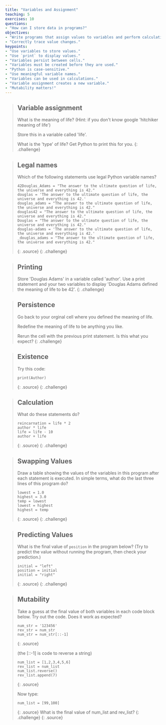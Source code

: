 ```yaml
---
title: "Variables and Assignment"
teaching: 5
exercises: 10
questions:
- "How can I store data in programs?"
objectives:
- "Write programs that assign values to variables and perform calculations with those values."
- "Correctly trace value changes."
keypoints:
- "Use variables to store values."
- "Use `print` to display values."
- "Variables persist between cells."
- "Variables must be created before they are used."
- "Python is case-sensitive."
- "Use meaningful variable names."
- "Variables can be used in calculations."
- "Variable assignment creates a new variable."
- "Mutability matters!"
---
```


> ## Variable assignment
>
> What is the meaning of life?  (Hint: if you don't know google 'hitchiker meaning of life')
> 
> Store this in a variable called 'life'. 
>
> What is the 'type' of life? Get Python to print this for you.
{: .challenge}                                               

> ## Legal names
>
> Which of the following statements use legal Python variable names?
>
> ~~~
> 42Douglas_Adams = "The answer to the ultimate question of life, the universe and everything is 42."
> douglas = 'The answer to the ultimate question of life, the universe and everything is 42.'
> douglas_adams = "The answer to the ultimate question of life, the universe and everything is 42."
> douglas42 = "The answer to the ultimate question of life, the universe and everything is 42."
> Douglas = "The answer to the ultimate question of life, the universe and everything is 42."
> douglas-adams = 'The answer to the ultimate question of life, the universe and everything is 42.'
> _douglas_adams = "The answer to the ultimate question of life, the universe and everything is 42."
> ~~~
> {: .source}
{: .challenge}

> ## Printing
>
> Store 'Douglas Adams' in a variable called 'author'.
> Use a print statement and your two variables to display 
> 'Douglas Adams defined the meaning of life to be 42'.
{: .challenge}

> ## Persistence
>
> Go back to your orginal cell where you defined the meaning of life.
>
> Redefine the meaning of life to be anything you like.
>
> Rerun the cell with the previous print statement. Is this what you expect?
{: .challenge}

> ## Existence
>
> Try this code:
> ~~~
> print(Author)
> ~~~
> {: .source}
{: .challenge}

> ## Calculation
>
> What do these statements do?
>
> ~~~
> reincarnation = life * 2
> author * life
> life = life - 10
> author + life 
> ~~~
> {: .source}
{: .challenge}

> ## Swapping Values
>
> Draw a table showing the values of the variables in this program
> after each statement is executed.
> In simple terms, what do the last three lines of this program do?
>
> ~~~
> lowest = 1.0
> highest = 3.0
> temp = lowest
> lowest = highest
> highest = temp
> ~~~
> {: .source}
{: .challenge}

> ## Predicting Values
>
> What is the final value of `position` in the program below?
> (Try to predict the value without running the program,
> then check your prediction.)
>
> ~~~
> initial = "left"
> position = initial
> initial = "right"
> ~~~
> {: .source}
{: .challenge}

> ## Mutability
>
> Take a guess at the final value of both variables in each code block below. 
> Try out the code. Does it work as expected?
> ~~~
> num_str = '123456'
> rev_str = num_str
> num_str = num_str[::-1] 
> ~~~
> {: .source}
>
> (the [::-1] is code to reverse a string)
> ~~~
> num_list = [1,2,3,4,5,6]
> rev_list = num_list
> num_list.reverse() 
> rev_list.append(7)
> ~~~
> {: .source}
>
> Now type:
> ~~~
> num_list = [99,100]
> ~~~
> {: .source}
> What is the final value of num_list and rev_list?
{: .challenge}
> {: .source}
